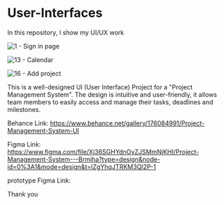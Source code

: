 # User-Interfaces
In this repository, I show my UI/UX work

![1 - Sign in page](https://github.com/FarahAlamayrah/User-Interfaces/assets/109072098/b635f29a-85f2-4c5b-8bd3-f1af84785411)

![13 - Calendar](https://github.com/FarahAlamayrah/User-Interfaces/assets/109072098/5c0e2d30-0fd9-414a-9a48-e61c850e09a7)

![16 - Add project](https://github.com/FarahAlamayrah/User-Interfaces/assets/109072098/b74ed369-e5e1-4bab-a43d-6a32028d1540)


This is a well-designed UI (User Interface) Project for a "Project Management System". The design is intuitive and user-friendly, it allows
team members to easily access and manage their tasks, deadlines and milestones.


Behance Link:
https://www.behance.net/gallery/176084991/Project-Management-System-UI

Figma Link:
https://www.figma.com/file/Xj36SGHYdnOvZJSMmNjKHI/Project-Management-System---Brmjha?type=design&node-id=0%3A1&mode=design&t=lZgYhqJTRKM3Ql2P-1

prototype Figma Link:


Thank you
